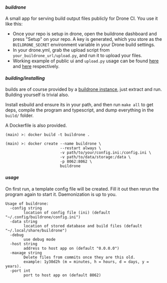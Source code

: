 #### *buildrone*

A small app for serving build output files publicly for Drone CI. You use it like this:
* Once your repo is setup in drone, open the buildrone dashboard and press "Setup" on your repo. A key is generated, which you store as the `BUILDRONE_SECRET` environment variable in your Drone build settings.
* In your drone.yml, grab the upload script from `your_buildrone_url/upload.py`, and run it to upload your files. 
* Working example of public ui and `upload.py` usage can be found [here](https://builds.hrfee.pw/view/hrfee/jfa-go) and [here](https://github.com/hrfee/jfa-go/blob/main/.drone.yml) respectively.

#### *building/installing*
builds are of course provided by a [buildrone instance](https://builds.hrfee.pw/view/hrfee/buildrone), just extract and run. Building yourself is trivial also.

Install esbuild and ensure its in your path, and then run `make all` to get deps, compile the program and typescript, and dump everything in the `build/` folder.

A Dockerfile is also provided.
```
(main) >: docker build -t buildrone .

(main) >: docker create --name buildrone \
                        --restart always \
                        -v path/to/your/config.ini:/config.ini \
                        -v path/to/data/storage:/data \
                        -p 8062:8062 \
                        buildrone
```

#### *usage*
On first run, a template config file will be created. Fill it out then rerun the program again to start it. Daemonization is up to you.

```
Usage of buildrone:
  -config string
    	location of config file (ini) (default "~/.config/buildrone/config.ini")
  -data string
    	location of stored database and build files (default "~/.local/share/buildrone")
  -debug
    	use debug mode
  -host string
    	address to host app on (default "0.0.0.0")
  -maxage string
    	Delete files from commits once they are this old. 
        example: 1y30d2h (m = minutes, h = hours, d = days, y = years).
  -port int
    	port to host app on (default 8062)
```
